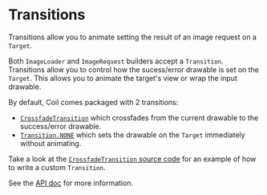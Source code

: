 # Transitions

Transitions allow you to animate setting the result of an image request on a `Target`.

Both `ImageLoader` and `ImageRequest` builders accept a `Transition`. Transitions allow you to control how the sucess/error drawable is set on the `Target`. This allows you to animate the target's view or wrap the input drawable.

By default, Coil comes packaged with 2 transitions:

- [`CrossfadeTransition`](../api/coil-base/coil-base/coil.transition/-crossfade-transition/) which crossfades from the current drawable to the success/error drawable.
- [`Transition.NONE`](../api/coil-base/coil-base/coil.transition/-transition/-n-o-n-e/) which sets the drawable on the `Target` immediately without animating.

Take a look at the [`CrossfadeTransition` source code](https://github.com/coil-kt/coil/blob/master/coil-base/src/main/java/coil/transition/CrossfadeTransition.kt) for an example of how to write a custom `Transition`.

See the [API doc](../api/coil-base/coil-base/coil.transition/-transition/) for more information.
